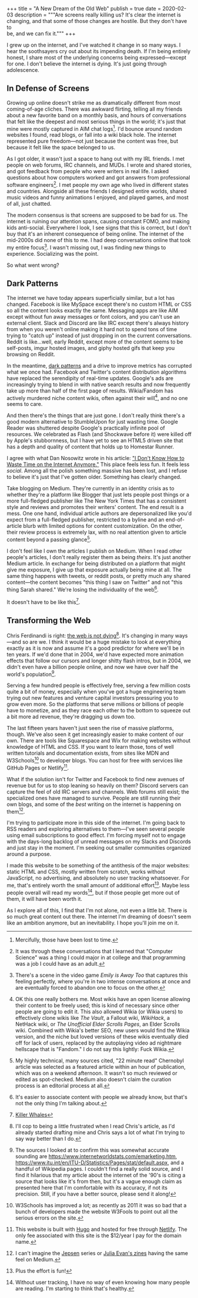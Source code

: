 +++
title = "A New Dream of the Old Web"
publish = true
date = 2020-02-03
description = """Are screens really killing us? It's clear the internet is \
changing, and that some of those changes are hostile. But they don't have to \
be, and we can fix it."""
+++

I grew up on the internet, and I've watched it change in so many ways. I hear
the soothsayers cry out about its impending death. If I'm being entirely
honest, I share most of the underlying concerns being expressed—except for one.
I don't believe the internet is dying. It's just going through adolescence.

## In Defense of Screens

Growing up online doesn't strike me as dramatically different from most
coming-of-age cliches. There was awkward flirting, telling all my friends about
a new favorite band on a monthly basis, and hours of conversations that felt
like the deepest and most serious things in the world; it's just that mine were
mostly captured in AIM chat logs[^1]. I'd bounce around random websites I found,
read blogs, or fall into a wiki black hole. The internet represented pure
freedom—not just because the content was free, but because it felt like the
space belonged to us.

As I got older, it wasn't just a space to hang out with my IRL friends. I met
people on web forums, IRC channels, and MUDs. I wrote and shared stories, and
got feedback from people who were writers in real life. I asked questions about
how computers worked and got answers from professional software engineers[^2].
I met people my own age who lived in different states and countries. Alongside
all these friends I designed entire worlds, shared music videos and funny
animations I enjoyed, and played games, and most of all, just chatted.

The modern consensus is that screens are supposed to be bad for us. The
internet is ruining our attention spans, causing constant FOMO, and making kids
anti-social. Everywhere I look, I see signs that this is correct, but I don't
buy that it's an inherent consequence of being online. The internet of the
mid-2000s did none of this to me. I had deep conversations online that took my
entire focus[^3]. I wasn't missing out, I was finding new things to experience.
Socializing was the point.

So what went wrong?

[^1]: Mercifully, those have been lost to time.

[^2]: It was through these conversations that I learned that "Computer Science"
    was a thing I could major in at college and that programming was a job I
    could have as an adult.

[^3]: There's a scene in the video game _Emily is Away Too_ that captures this
    feeling perfectly, where you're in two intense conversations at once and
    are eventually forced to abandon one to focus on the other.

## Dark Patterns

The internet we have today appears superficially similar, but a lot has
changed. Facebook is like MySpace except there's no custom HTML or CSS so all
the content looks exactly the same. Messaging apps are like AIM except without
fun away messages or font colors, and you can't use an external client. Slack
and Discord are like IRC except there's always history from when you weren't
online making it hard not to spend tons of time trying to "catch up" instead of
just dropping in on the current conversations. Reddit is like...well, early
Reddit, except more of the content seems to be self-posts, imgur hosted images,
and giphy hosted gifs that keep you browsing on Reddit.

In the meantime, [dark patterns](https://www.darkpatterns.org/) and a drive to
improve metrics has corrupted what we once had. Facebook and Twitter's content
distribution algorithms have replaced the serendipity of real-time updates.
Google's ads are increasingly trying to blend in with native search results and
now frequently take up more than half of the first page of results.
Wikia/Fandom has actively murdered niche content wikis, often against their
will[^4], and no one seems to care.

And then there's the things that are just gone. I don't really think there's a
good modern alternative to StumbleUpon for just wasting time. Google Reader was
shuttered despite Google's practically infinite pool of resources. We
celebrated as Flash (and Shockwave before it) were killed off by Apple's
stubbornness, but I have yet to see an HTML5 driven site that has a depth and
quality of content that holds up to Homestar Runner.

I agree with what Dan Nosowitz wrote in his article: ["I Don't Know How to
Waste Time on the Internet Anymore."](https://nymag.com/intelligencer/2018/05/i-dont-know-how-to-waste-time-on-the-internet-anymore.html)
This place feels less fun. It feels less _social_.  Among all the polish
something massive has been lost, and I refuse to believe it's just that I've
gotten older. Something has clearly changed.

Take blogging on Medium. They're currently in an identity crisis as to whether
they're a platform like Blogger that just lets people post things or a more
full-fledged publisher like The New York Times that has a consistent style and
reviews and promotes their writers' content. The end result is a mess. One one
hand, individual article authors are depersonalized like you'd expect from a
full-fledged publisher, restricted to a byline and an end-of-article blurb with
limited options for content customization. On the other, their review process
is extremely lax, with no real attention given to article content beyond a
passing glance[^5].

I don't feel like I own the articles I publish on Medium. When I read other
people's articles, I don't really register them as being _theirs_. It's just
another Medium article. In exchange for being distributed on a platform that
might give me exposure, I give up that exposure actually being mine at all. The
same thing happens with tweets, or reddit posts, or pretty much any shared
content—the content becomes "this thing I saw on Twitter" and not "this thing
Sarah shared." We're losing the individuality of the web[^6].

It doesn't have to be like this[^7].

[^4]: OK this one really bothers me. Most wikis have an open license allowing
    their content to be freely used; this is kind of necessary since other
    people are going to edit it. This also allowed Wikia (or Wikia users) to
    effectively clone wikis like _The Vault_, a Fallout wiki, _WikiHack_, a
    NetHack wiki, or _The Unofficial Elder Scrolls Pages_, an Elder Scrolls
    wiki.  Combined with Wikia's better SEO, new users would find the Wikia
    version, and the niche but loved versions of these wikis eventually died
    off for lack of users, replaced by the autoplaying video ad nightmare
    hellscape that is "Fandom." I do not say this lightly: Fuck Wikia.

[^5]: My highly technical, many sources cited, "22 minute read" Chernobyl
    article was selected as a featured article within an hour of publication,
    which was on a weekend afternoon. It wasn't so much reviewed or edited as
    spot-checked. Medium also doesn't claim the curation process is an
    editorial process at all.

[^6]: It's easier to associate content with people we already know, but that's
    not the only thing I'm talking about.

[^7]: [Killer Whales](https://www.youtube.com/watch?v=ccztRby3FAk)

## Transforming the Web

Chris Ferdinandi is right: [the web is not
dying](https://gomakethings.com/the-web-is-not-dying/)[^8]. It's changing in
many ways—and so are we. I think it would be a huge mistake to look at
everything exactly as it is now and assume it's a good predictor for where
we'll be in ten years. If we'd done that in 2004, we'd have expected more
animation effects that follow our cursors and longer shitty flash intros, but
in 2004, we didn't even have a billion people online, and now we have over half
the world's population[^9].

Serving a few hundred people is effectively free, serving a few million costs
quite a bit of money, especially when you've got a huge engineering team trying
out new features and venture capital investors pressuring you to grow even
more. So the platforms that serve millions or billions of people have to
monetize, and as they race each other to the bottom to squeeze out a bit more
ad revenue, they're dragging us down too.

The last fifteen years haven't just seen the rise of massive platforms, though.
We've also seen it get increasingly easier to make content of our own. There
are tools like Squarespace and Wix for making websites without knowledge of
HTML and CSS. If you want to learn those, tons of well written tutorials and
documentation exists, from sites like MDN and W3Schools[^10] to developer
blogs. You can host for free with services like GitHub Pages or Netlify[^11].

What if the solution isn't for Twitter and Facebook to find new avenues of
revenue but for us to stop leaning so heavily on them? Discord servers can
capture the feel of old IRC servers and channels. Web forums still exist; the
specialized ones have managed to survive. People are still running their own
blogs, and some of the _best_ writing on the internet is happening on
them[^12].

I'm trying to participate more in this side of the internet. I'm going back to
RSS readers and exploring alternatives to them—I've seen several people using
email subscriptions to good effect. I'm forcing myself not to engage with the
days-long backlog of unread messages on my Slacks and Discords and just stay in
the moment. I'm seeking out smaller communities organized around a purpose.

I made this website to be something of the antithesis of the major websites:
static HTML and CSS, mostly written from scratch, works without JavaScript, no
advertising, and absolutely no user tracking whatsoever. For me, that's
entirely worth the small amount of additional effort[^13]. Maybe less people
overall will read my words[^14], but if those people get more out of them, it
will have been worth it.

As I explore all of this, I find that I'm not alone, not even a little bit.
There is so much great content out there. The internet I'm dreaming of doesn't
seem like an ambition anymore, but an inevitability. I hope you'll join me on
it.

[^8]: I'll cop to being a little frustrated when I read Chris's article, as I'd
    already started drafting mine and Chris says a lot of what I'm trying to
    say way better than I do.

[^9]: The sources I looked at to confirm this was somewhat accurate sounding
    are https://www.internetworldstats.com/emarketing.htm,
    https://www.itu.int/en/ITU-D/Statistics/Pages/stat/default.aspx, and a
    handful of Wikipedia pages. I couldn't find a really solid source, and I
    find it hilarious that my article about the internet of the '90's is citing
    a source that looks like it's from then, but it's a vague enough claim as
    presented here that I'm comfortable with its accuracy, if not its
    precision.  Still, if you have a better source, please send it along!

[^10]: W3Schools has improved a lot; as recently as 2011 it was so bad that a
    bunch of developers made the website W3Fools to point out all the serious
    errors on the site.

[^11]: This website is built with [Hugo](https://gohugo.io/) and hosted for free
    through [Netlify](https://www.netlify.com/). The only fee associated with
    this site is the $12/year I pay for the domain name.

[^12]: I can't imagine the [Jepsen](https://aphyr.com/tags/jepsen) series or
    [Julia Evan's zines](https://wizardzines.com/) having the same feel on
    Medium.

[^13]: Plus the effort is fun!

[^14]: Without user tracking, I have no way of even knowing how many people are
    reading. I'm starting to think that's healthy.

